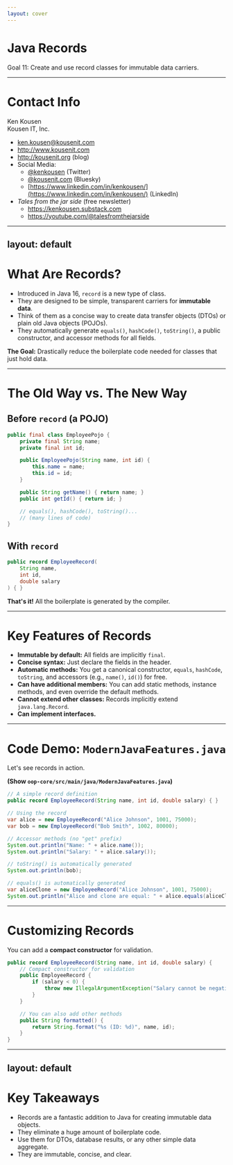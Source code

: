 ```yaml
---
layout: cover
--- 
```


# Java Records

<div class="pt-12">
  <span class="px-2 py-1 rounded">
    Goal 11: Create and use record classes for immutable data carriers.
  </span>
</div>

---

# Contact Info

Ken Kousen<br>
Kousen IT, Inc.

- ken.kousen@kousenit.com
- http://www.kousenit.com
- http://kousenit.org (blog)
- Social Media:
  - [@kenkousen](https://twitter.com/kenkousen) (Twitter)
  - [@kousenit.com](https://bsky.app/profile/kousenit.com) (Bluesky)
  - [https://www.linkedin.com/in/kenkousen/](https://www.linkedin.com/in/kenkousen/) (LinkedIn)
- *Tales from the jar side* (free newsletter)
  - https://kenkousen.substack.com
  - https://youtube.com/@talesfromthejarside

---
layout: default
---

# What Are Records?

<v-clicks>

- Introduced in Java 16, `record` is a new type of class.
- They are designed to be simple, transparent carriers for **immutable data**.
- Think of them as a concise way to create data transfer objects (DTOs) or plain old Java objects (POJOs).
- They automatically generate `equals()`, `hashCode()`, `toString()`, a public constructor, and accessor methods for all fields.

</v-clicks>

<div class="mt-8">
<v-click>

**The Goal:** Drastically reduce the boilerplate code needed for classes that just hold data.

</v-click>
</div>

---

# The Old Way vs. The New Way

<div class="grid grid-cols-2 gap-8">

<div>

## **Before `record` (a POJO)**

```java
public final class EmployeePojo {
    private final String name;
    private final int id;

    public EmployeePojo(String name, int id) {
        this.name = name;
        this.id = id;
    }

    public String getName() { return name; }
    public int getId() { return id; }

    // equals(), hashCode(), toString()...
    // (many lines of code)
}
```

</div>

<div>

## **With `record`**

```java
public record EmployeeRecord(
    String name, 
    int id, 
    double salary
) { }
```

**That's it!** All the boilerplate is generated by the compiler.

</div>

</div>

---

# Key Features of Records

<v-clicks>

- **Immutable by default:** All fields are implicitly `final`.
- **Concise syntax:** Just declare the fields in the header.
- **Automatic methods:** You get a canonical constructor, `equals`, `hashCode`, `toString`, and accessors (e.g., `name()`, `id()`) for free.
- **Can have additional members:** You can add static methods, instance methods, and even override the default methods.
- **Cannot extend other classes:** Records implicitly extend `java.lang.Record`.
- **Can implement interfaces.**

</v-clicks>

---

# Code Demo: `ModernJavaFeatures.java`

Let's see records in action.

**(Show `oop-core/src/main/java/ModernJavaFeatures.java`)**

```java
// A simple record definition
public record EmployeeRecord(String name, int id, double salary) { }

// Using the record
var alice = new EmployeeRecord("Alice Johnson", 1001, 75000);
var bob = new EmployeeRecord("Bob Smith", 1002, 80000);

// Accessor methods (no "get" prefix)
System.out.println("Name: " + alice.name());
System.out.println("Salary: " + alice.salary());

// toString() is automatically generated
System.out.println(bob);

// equals() is automatically generated
var aliceClone = new EmployeeRecord("Alice Johnson", 1001, 75000);
System.out.println("Alice and clone are equal: " + alice.equals(aliceClone)); // true
```

---

# Customizing Records

You can add a **compact constructor** for validation.

```java
public record EmployeeRecord(String name, int id, double salary) {
    // Compact constructor for validation
    public EmployeeRecord {
        if (salary < 0) {
            throw new IllegalArgumentException("Salary cannot be negative");
        }
    }

    // You can also add other methods
    public String formatted() {
        return String.format("%s (ID: %d)", name, id);
    }
}
```

---
layout: default
---

# Key Takeaways

<v-clicks>

- Records are a fantastic addition to Java for creating immutable data objects.
- They eliminate a huge amount of boilerplate code.
- Use them for DTOs, database results, or any other simple data aggregate.
- They are immutable, concise, and clear.

</v-clicks>
